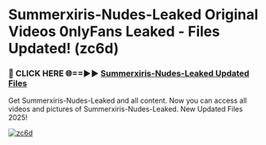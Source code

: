# Summerxiris-Nudes-Leaked Original Videos 0nlyFans Leaked - Files Updated! (zc6d)

<h3>🔴 CLICK HERE 🌐==►► <a href="https://tinyurl.com/yrmya6cz" rel="nofollow">Summerxiris-Nudes-Leaked Updated Files</a></h3>

Get Summerxiris-Nudes-Leaked and all content. Now you can access all videos and pictures of Summerxiris-Nudes-Leaked. New Updated Files 2025!

[![zc6d](https://i.imgur.com/FMdXYCs.gif)](https://tinyurl.com/yrmya6cz)

